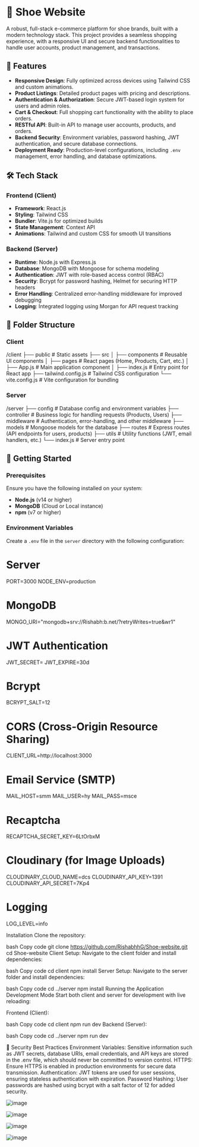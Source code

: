 # 🏬 Shoe Website

A robust, full-stack e-commerce platform for shoe brands, built with a modern technology stack. This project provides a seamless shopping experience, with a responsive UI and secure backend functionalities to handle user accounts, product management, and transactions.

## 🚀 Features

- **Responsive Design**: Fully optimized across devices using Tailwind CSS and custom animations.
- **Product Listings**: Detailed product pages with pricing and descriptions.
- **Authentication & Authorization**: Secure JWT-based login system for users and admin roles.
- **Cart & Checkout**: Full shopping cart functionality with the ability to place orders.
- **RESTful API**: Built-in API to manage user accounts, products, and orders.
- **Backend Security**: Environment variables, password hashing, JWT authentication, and secure database connections.
- **Deployment Ready**: Production-level configurations, including `.env` management, error handling, and database optimizations.

## 🛠️ Tech Stack

### Frontend (Client)
- **Framework**: React.js
- **Styling**: Tailwind CSS
- **Bundler**: Vite.js for optimized builds
- **State Management**: Context API
- **Animations**: Tailwind and custom CSS for smooth UI transitions

### Backend (Server)
- **Runtime**: Node.js with Express.js
- **Database**: MongoDB with Mongoose for schema modeling
- **Authentication**: JWT with role-based access control (RBAC)
- **Security**: Bcrypt for password hashing, Helmet for securing HTTP headers
- **Error Handling**: Centralized error-handling middleware for improved debugging
- **Logging**: Integrated logging using Morgan for API request tracking

## 📂 Folder Structure

### Client

/client
  ├── public                # Static assets
  ├── src
  │   ├── components        # Reusable UI components
  │   ├── pages             # React pages (Home, Products, Cart, etc.)
  │   ├── App.js            # Main application component
  │   ├── index.js          # Entry point for React app
  ├── tailwind.config.js    # Tailwind CSS configuration
  └── vite.config.js        # Vite configuration for bundling




### Server

/server
  ├── config                # Database config and environment variables
  ├── controller            # Business logic for handling requests (Products, Users)
  ├── middleware            # Authentication, error-handling, and other middleware
  ├── models                # Mongoose models for the database
  ├── routes                # Express routes (API endpoints for users, products)
  ├── utils                 # Utility functions (JWT, email handlers, etc.)
  └── index.js              # Server entry point




## 🚀 Getting Started

### Prerequisites

Ensure you have the following installed on your system:

- **Node.js** (v14 or higher)
- **MongoDB** (Cloud or Local instance)
- **npm** (v7 or higher)

### Environment Variables

Create a `.env` file in the `server` directory with the following configuration:


# Server
PORT=3000
NODE_ENV=production

# MongoDB
MONGO_URI="mongodb+srv://Rishabh:b.net/?retryWrites=true&wr1"

# JWT Authentication
JWT_SECRET=<your-secret-key>
JWT_EXPIRE=30d

# Bcrypt
BCRYPT_SALT=12

# CORS (Cross-Origin Resource Sharing)
CLIENT_URL=http://localhost:3000

# Email Service (SMTP)
MAIL_HOST=smm
MAIL_USER=hy
MAIL_PASS=msce

# Recaptcha
RECAPTCHA_SECRET_KEY=6LtOrbxM

# Cloudinary (for Image Uploads)
CLOUDINARY_CLOUD_NAME=dcs
CLOUDINARY_API_KEY=1391
CLOUDINARY_API_SECRET=7Kp4

# Logging
LOG_LEVEL=info


Installation
Clone the repository:

bash
Copy code
git clone https://github.com/RishabhhG/Shoe-website.git
cd Shoe-website
Client Setup: Navigate to the client folder and install dependencies:

bash
Copy code
cd client
npm install
Server Setup: Navigate to the server folder and install dependencies:

bash
Copy code
cd ../server
npm install
Running the Application
Development Mode
Start both client and server for development with live reloading:

Frontend (Client):

bash
Copy code
cd client
npm run dev
Backend (Server):

bash
Copy code
cd ../server
npm run dev



🔐 Security Best Practices
Environment Variables: Sensitive information such as JWT secrets, database URIs, email credentials, and API keys are stored in the .env file, which should never be committed to version control.
HTTPS: Ensure HTTPS is enabled in production environments for secure data transmission.
Authentication: JWT tokens are used for user sessions, ensuring stateless authentication with expiration.
Password Hashing: User passwords are hashed using bcrypt with a salt factor of 12 for added security.



![image](https://github.com/user-attachments/assets/15b0b44f-fcde-4541-9ab0-57bd8dd9cdf1)











![image](https://github.com/user-attachments/assets/ea3834eb-f9bc-40c0-b90b-816665f5bf9d)








![image](https://github.com/user-attachments/assets/95198ebe-fe01-437c-bea5-30696b1057b6)





![image](https://github.com/user-attachments/assets/026804a4-89c3-4b32-bca1-985ce6a7f684)


